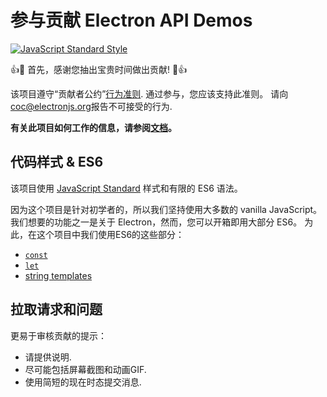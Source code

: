 # 参与贡献 Electron API Demos

[![JavaScript Standard Style](https://img.shields.io/badge/code%20style-standard-brightgreen.svg?style=flat)](http://standardjs.com)

:+1::tada: 首先，感谢您抽出宝贵时间做出贡献! :tada::+1:

该项目遵守“贡献者公约”[行为准则](CODE_OF_CONDUCT.md).
通过参与，您应该支持此准则。 请向[coc@electronjs.org](mailto:coc@electronjs.org)报告不可接受的行为.

**有关此项目如何工作的信息，请参阅[文档](docs.md)。**

## 代码样式 & ES6

该项目使用 [JavaScript Standard](http://standardjs.com) 样式和有限的 ES6 语法。

因为这个项目是针对初学者的，所以我们坚持使用大多数的 vanilla JavaScript。 我们想要的功能之一是关于 Electron，然而，您可以开箱即用大部分 ES6。 为此，在这个项目中我们使用ES6的这些部分：

- [`const`](https://developer.mozilla.org/en-US/docs/Web/JavaScript/Reference/Statements/const)
- [`let`](https://developer.mozilla.org/en-US/docs/Web/JavaScript/Reference/Statements/let)
- [string templates](https://developer.mozilla.org/en-US/docs/Web/JavaScript/Reference/Template_literals)

## 拉取请求和问题

更易于审核贡献的提示：

- 请提供说明.
- 尽可能包括屏幕截图和动画GIF.
- 使用简短的现在时态提交消息.
